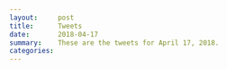 ```yaml
---
layout:     post
title:      Tweets
date:       2018-04-17
summary:    These are the tweets for April 17, 2018.
categories:
---
```


